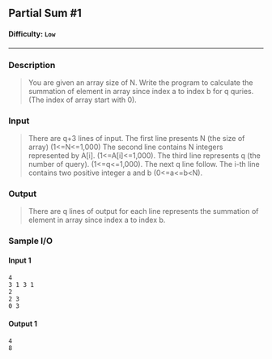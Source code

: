 ## Partial Sum #1
#### Difficulty: `Low`
- - -
### Description
> You are given an array size of N. Write the program to calculate the summation of element in array since index a to index b for q quries. (The index of array start with 0).

### Input
>There are q+3 lines of input.
The first line presents N (the size of array) (1<=N<=1,000)
The second line contains N integers represented by A[i]. (1<=A[i]<=1,000).
The third line represents q (the number of query). (1<=q<=1,000).
The next q line follow. The i-th line contains two positive integer a and b (0<=a<=b<N).

### Output
>There are q lines of output for each line represents the summation of element in array since index a to index b.

### Sample I/O
#### Input 1
```
4
3 1 3 1
2
2 3
0 3
```
#### Output 1
```
4
8
```

